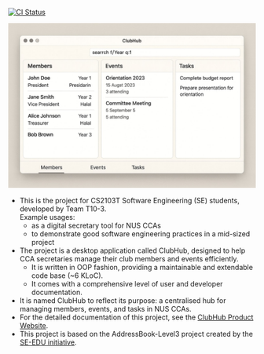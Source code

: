 [![CI Status](https://github.com/AY2526S1-CS2103T-T10-3/tp/actions/workflows/gradle.yml/badge.svg)](https://github.com/AY2526S1-CS2103T-T10-3/tp/actions)

![Ui](docs/images/Ui.png)

* This is the project for CS2103T Software Engineering (SE) students, developed by Team T10-3.<br>
  Example usages:
  * as a digital secretary tool for NUS CCAs
  * to demonstrate good software engineering practices in a mid-sized project
* The project is a desktop application called ClubHub, designed to help CCA secretaries manage their club members and events efficiently.
  * It is written in OOP fashion, providing a maintainable and extendable code base (~6 KLoC).
  * It comes with a comprehensive level of user and developer documentation.
* It is named ClubHub to reflect its purpose: a centralised hub for managing members, events, and tasks in NUS CCAs.
* For the detailed documentation of this project, see the [ClubHub Product Website](https://ay2526s1-cs2103t-t10-3.github.io/tp/).
* This project is based on the AddressBook-Level3 project created by the [SE-EDU initiative](https://se-education.org).